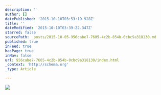 ```yaml
---
description: ''
author: []
datePublished: '2015-10-10T03:53:19.928Z'
title: ''
dateModified: '2015-10-10T03:39:22.347Z'
starred: false
sourcePath: _posts/2015-10-05-956cabe7-7605-4c2b-854b-0cbc9a318130.md
published: true
inFeed: true
hasPage: true
inNav: false
url: 956cabe7-7605-4c2b-854b-0cbc9a318130/index.html
_context: 'http://schema.org'
_type: Article

---
```

![](https://the-grid-user-content.s3-us-west-2.amazonaws.com/7855f577-c76f-45f4-ba95-9aabb5050f12.png)
